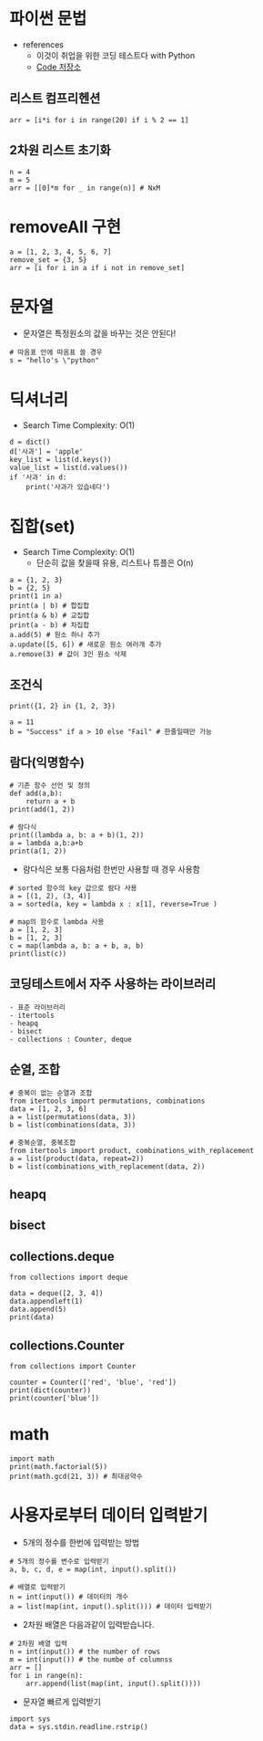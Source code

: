 # 파이썬 문법
- references
	- 이것이 취업을 위한 코딩 테스트다 with Python
	- [Code 저장소](https://github.com/ndb796/python-for-coding-test)

## 리스트 컴프리헨션
```
arr = [i*i for i in range(20) if i % 2 == 1]
```

## 2차원 리스트 초기화
```
n = 4
m = 5
arr = [[0]*m for _ in range(n)] # NxM
```

# removeAll 구현
```
a = [1, 2, 3, 4, 5, 6, 7]
remove_set = {3, 5}
arr = [i for i in a if i not in remove_set]
```

# 문자열
- 문자열은 특정원소의 값을 바꾸는 것은 안된다!
```
# 따옴표 안에 따옴표 쓸 경우
s = "hello's \"python"
```

# 딕셔너리
- Search Time Complexity: O(1)
```
d = dict()
d['사과'] = 'apple'
key_list = list(d.keys())
value_list = list(d.values())
if '사과' in d:
	print('사과가 있습네다')
```

# 집합(set) 
- Search Time Complexity: O(1) 
	- 단순히 값을 찾을때 유용, 리스트나 튜플은 O(n)
```
a = {1, 2, 3}
b = {2, 5}
print(1 in a)
print(a | b) # 합집합
print(a & b) # 교집합
print(a - b) # 차집합
a.add(5) # 원소 하나 추가
a.update([5, 6]) # 새로운 원소 여러개 추가
a.remove(3) # 값이 3인 원소 삭제
```

## 조건식
```
print({1, 2} in {1, 2, 3})

a = 11
b = "Success" if a > 10 else "Fail" # 한줄일때만 가능
```

## 람다(익명함수)
```
# 기존 함수 선언 및 정의
def add(a,b):
	return a + b
print(add(1, 2))

# 람다식
print((lambda a, b: a + b)(1, 2))
a = lambda a,b:a+b
print(a(1, 2))
```
- 람다식은 보통 다음처럼 한번만 사용할 때 경우 사용함
```
# sorted 함수의 key 값으로 람다 사용
a = [(1, 2), (3, 4)]
a = sorted(a, key = lambda x : x[1], reverse=True )

# map의 함수로 lambda 사용
a = [1, 2, 3]
b = [1, 2, 3]
c = map(lambda a, b: a + b, a, b)
print(list(c))
```

## 코딩테스트에서 자주 사용하는 라이브러리
	- 표준 라이브러리
	- itertools
	- heapq
	- bisect
	- collections : Counter, deque

## 순열, 조합
```
# 중복이 없는 순열과 조합
from itertools import permutations, combinations
data = [1, 2, 3, 6]
a = list(permutations(data, 3))
b = list(combinations(data, 3))

# 중복순열, 중복조합
from itertools import product, combinations_with_replacement
a = list(product(data, repeat=2))
b = list(combinations_with_replacement(data, 2))
```

## heapq

## bisect

## collections.deque
```
from collections import deque

data = deque([2, 3, 4])
data.appendleft(1)
data.append(5)
print(data)
```

## collections.Counter
```
from collections import Counter

counter = Counter(['red', 'blue', 'red'])
print(dict(counter))
print(counter['blue'])
```

# math
```
import math
print(math.factorial(5))
print(math.gcd(21, 3)) # 최대공약수
```

# 사용자로부터 데이터 입력받기
- 5개의 정수를 한번에 입력받는 방법
```
# 5개의 정수를 변수로 입력받기
a, b, c, d, e = map(int, input().split()) 

# 배열로 입력받기
n = int(input()) # 데이터의 개수
a = list(map(int, input().split())) # 데이터 입력받기
```

- 2차원 배열은 다음과같이 입력받습니다. 
```
# 2차원 배열 입력
n = int(input()) # the number of rows
m = int(input()) # the numbe of columnss
arr = []
for i in range(n):
	arr.append(list(map(int, input().split())))
```

- 문자열 빠르게 입력받기
```
import sys 
data = sys.stdin.readline.rstrip()
```
